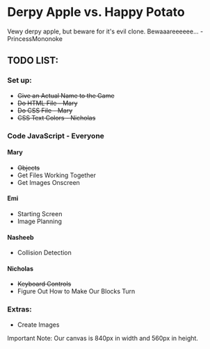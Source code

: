 # Derpy Apple vs. Happy Potato

Vewy derpy apple, but beware for it's evil clone. Bewaaareeeeee... -PrincessMononoke


## TODO LIST:


### Set up:
* ~~Give an Actual Name to the Game~~
* ~~Do HTML File - Mary~~
* ~~Do CSS File - Mary~~
* ~~CSS Text Colors - Nicholas~~


### Code JavaScript - Everyone

#### Mary
* ~~Objects~~
* Get Files Working Together
* Get Images Onscreen

#### Emi
* Starting Screen
* Image Planning

#### Nasheeb
* Collision Detection

#### Nicholas
* ~~Keyboard Controls~~
* Figure Out How to Make Our Blocks Turn


### Extras:
* Create Images

Important Note: Our canvas is 840px in width and 560px in height.
